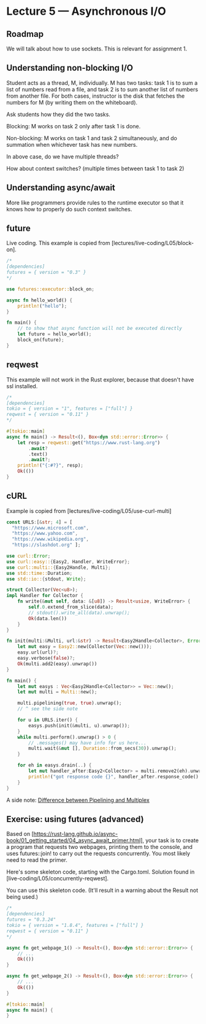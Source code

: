 # Lecture 5 — Asynchronous I/O

## Roadmap

We will talk about how to use sockets. This is relevant for assignment 1.

## Understanding non-blocking I/O

Student acts as a thread, M, individually. M has two tasks: task 1 is to sum a
list of numbers read from a file, and task 2 is to sum another list of numbers
from another file. For both cases, instructor is the disk that fetches the
numbers for M (by writing them on the whiteboard).

Ask students how they did the two tasks.

Blocking: M works on task 2 only after task 1 is done.

Non-blocking: M works on task 1 and task 2 simultaneously, and do summation when
whichever task has new numbers.

In above case, do we have multiple threads?

How about context switches? (multiple times between task 1 to task 2)

## Understanding async/await

More like programmers provide rules to the runtime executor so that it knows how
to properly do such context switches.

## future

Live coding. This example is copied from [lectures/live-coding/L05/block-on].

```rust
/*
[dependencies]
futures = { version = "0.3" }
*/

use futures::executor::block_on;

async fn hello_world() {
    println!("hello");
}

fn main() {
    // to show that async function will not be executed directly
    let future = hello_world();
    block_on(future);
}
```

## reqwest

This example will not work in the Rust explorer, because that doesn't have ssl
installed.

```rust
/*
[dependencies]
tokio = { version = "1", features = ["full"] }
reqwest = { version = "0.11" }
*/

#[tokio::main]
async fn main() -> Result<(), Box<dyn std::error::Error>> {
    let resp = reqwest::get("https://www.rust-lang.org")
        .await?
        .text()
        .await?;
    println!("{:#?}", resp);
    Ok(())
}
```

## cURL

Example is copied from [lectures/live-coding/L05/use-curl-multi]

```rust
const URLS:[&str; 4] = [
  "https://www.microsoft.com",
  "https://www.yahoo.com",
  "https://www.wikipedia.org",
  "https://slashdot.org" ];

use curl::Error;
use curl::easy::{Easy2, Handler, WriteError};
use curl::multi::{Easy2Handle, Multi};
use std::time::Duration;
use std::io::{stdout, Write};

struct Collector(Vec<u8>);
impl Handler for Collector {
    fn write(&mut self, data: &[u8]) -> Result<usize, WriteError> {
        self.0.extend_from_slice(data);
	    // stdout().write_all(data).unwrap();
        Ok(data.len())
    }
}

fn init(multi:&Multi, url:&str) -> Result<Easy2Handle<Collector>, Error> {
    let mut easy = Easy2::new(Collector(Vec::new()));
    easy.url(url)?;
    easy.verbose(false)?;
    Ok(multi.add2(easy).unwrap())
}

fn main() {
    let mut easys : Vec<Easy2Handle<Collector>> = Vec::new();
    let mut multi = Multi::new();

    multi.pipelining(true, true).unwrap();
    // ^ see the side note

    for u in URLS.iter() {
	    easys.push(init(&multi, u).unwrap());
    }
    while multi.perform().unwrap() > 0 {
	    // .messages() may have info for us here...
        multi.wait(&mut [], Duration::from_secs(30)).unwrap();
    }

    for eh in easys.drain(..) {
    	let mut handler_after:Easy2<Collector> = multi.remove2(eh).unwrap();
        println!("got response code {}", handler_after.response_code().unwrap());
    }
}
```

A side note: [Difference between Pipelining and
Multiplex](https://stackoverflow.com/questions/34478967/what-is-the-difference-between-http-1-1-pipelining-and-http-2-multiplexing#:~:text=HTTP%2F1.1%20with%20pipelining%3A%20Each%20HTTP%20request%20over%20the,waiting%20for%20the%20previous%20response%20to%20come%20back.)

## Exercise: using futures (advanced)

Based on
[https://rust-lang.github.io/async-book/01_getting_started/04_async_await_primer.html],
your task is to create a program that requests two webpages, printing them to
the console, and uses futures::join! to carry out the requests concurrently. You
most likely need to read the primer.

Here's some skeleton code, starting with the Cargo.toml. Solution found in
[live-coding/L05/concurrently-reqwest].

You can use this skeleton code. (It'll result in a warning about the Result not
being used.)

```rust
/*
[dependencies]
futures = "0.3.24"
tokio = { version = "1.8.4", features = ["full"] }
reqwest = { version = "0.11" }
*/

async fn get_webpage_1() -> Result<(), Box<dyn std::error::Error>> {
    // ...
    Ok(())
}

async fn get_webpage_2() -> Result<(), Box<dyn std::error::Error>> {
    // ...
    Ok(())
}

#[tokio::main]
async fn main() {
}
```
